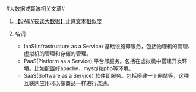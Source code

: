 #大数据或算法相关文章#

1. [【BABY夜谈大数据】计算文本相似度](http://www.cybermkd.com/babyye-tan-da-shu-ju-ji-yu-nei-rong-de-tui-jian/)

2. 名词
	* IaaS(Infrastructure as a Service) 基础设施即服务，包括物理机的管理、虚拟机的管理和存储的管理。
	* PaaS(Platform as a Service) 平台即服务。包括在虚拟机中搭建开发环境。比如配置好apache、mysql和php等环境。
	* SaaS(Software as a Service) 软件即服务。包括搭建一个网站等，这种互联网应用可以像商品一样进行流通。